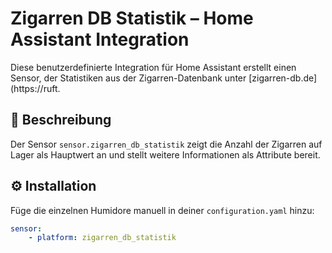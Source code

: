 # Zigarren DB Statistik – Home Assistant Integration
Diese benutzerdefinierte Integration für Home Assistant erstellt einen Sensor, der Statistiken aus der Zigarren-Datenbank unter [zigarren-db.de](https://ruft.

## 🧾 Beschreibung
Der Sensor `sensor.zigarren_db_statistik` zeigt die Anzahl der Zigarren auf Lager als Hauptwert an und stellt weitere Informationen als Attribute bereit.


## ⚙️ Installation
Füge die einzelnen Humidore manuell in deiner `configuration.yaml` hinzu:

```yaml
sensor:
	- platform: zigarren_db_statistik
```

